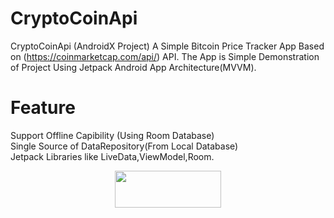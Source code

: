 # CryptoCoinApi
CryptoCoinApi (AndroidX Project)
A Simple Bitcoin Price Tracker App Based on (https://coinmarketcap.com/api/) API.
The App is Simple Demonstration of Project Using Jetpack Android App Architecture(MVVM).
# Feature
  Support Offline Capibility (Using Room Database)<br>
  Single Source of DataRepository(From Local Database)<br> 
  Jetpack Libraries like LiveData,ViewModel,Room.<br>
<p align="center"><a target="_blank" href="https://raw.githubusercontent.com/ramt57/CryptoCoinApi/master/app/release/app-release.apk"><img src="https://github.com/ramt57/MangaTrend/blob/master/app/src/main/res/drawable/apk-logo.png" height="59" width="170"></a></p>
